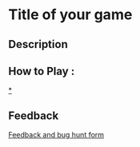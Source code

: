 # Title of your game

## Description

## How to Play :
[*](my_game.exe)
## Feedback
[Feedback and bug hunt form](https://docs.google.com/forms/d/e/1FAIpQLSdHZ_Tq92QdXCAPDnBgh35kebV_SaHh-D-I79-xYTV0EmYyVg/viewform?usp=sf_link)

